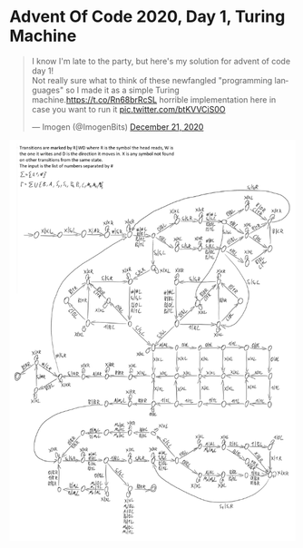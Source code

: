 # Advent Of Code 2020, Day 1, Turing Machine

<blockquote class="twitter-tweet"><p lang="en" dir="ltr">I know I&#39;m late to the party, but here&#39;s my solution for advent of code day 1!<br>Not really sure what to think of these newfangled &quot;programming languages&quot; so I made it as a simple Turing machine.<a href="https://t.co/Rn68brRcSL">https://t.co/Rn68brRcSL</a> horrible implementation here in case you want to run it <a href="https://t.co/btKVVCiS0O">pic.twitter.com/btKVVCiS0O</a></p>&mdash; Imogen (@ImogenBits) <a href="https://twitter.com/ImogenBits/status/1340855966733103106?ref_src=twsrc%5Etfw">December 21, 2020</a></blockquote> <script async src="https://platform.twitter.com/widgets.js" charset="utf-8"></script> 

![turing-machine.jpg](turing-machine.jpg)
